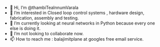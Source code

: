 - 👋 Hi, I’m @thambiTeaInnumVarala
- 👀 I’m interested in Closed loop control systems , hardware design, fabrication, assembly and testing. 
- 🌱 I’m currently looking at  neural networks in Python because every one else is doing it.
- 💞️ I’m not looking to collaborate now.
- 📫 How to reach me : balajimitplane at googles free email service.

<!---
thambiTeaInnumVarala/thambiTeaInnumVarala is a ✨ special ✨ repository because its `README.md` (this file) appears on your GitHub profile.
You can click the Preview link to take a look at your changes.
--->
